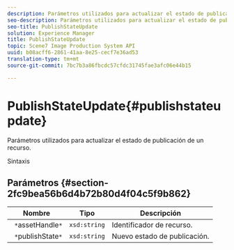 ```yaml
---
description: Parámetros utilizados para actualizar el estado de publicación de un recurso.
seo-description: Parámetros utilizados para actualizar el estado de publicación de un recurso.
seo-title: PublishStateUpdate
solution: Experience Manager
title: PublishStateUpdate
topic: Scene7 Image Production System API
uuid: b08acff6-2861-41aa-8e25-cecf7e36ad53
translation-type: tm+mt
source-git-commit: 7bc7b3a86fbcdc57cfdc31745fae3afc06e44b15

---
```



# PublishStateUpdate{#publishstateupdate}

Parámetros utilizados para actualizar el estado de publicación de un recurso.

Sintaxis

## Parámetros {#section-2fc9bea56b6d4b72b80d4f04c5f9b862}

| Nombre | Tipo | Descripción |
|---|---|---|
| ` *`assetHandle`*` | `xsd:string` | Identificador de recurso. |
| ` *`publishState`*` | `xsd:string` | Nuevo estado de publicación. |

